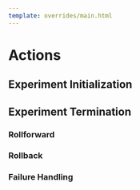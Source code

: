 ```yaml
---
template: overrides/main.html
---
```


# Actions

## Experiment Initialization

## Experiment Termination

### Rollforward

### Rollback

### Failure Handling